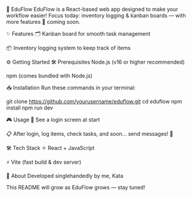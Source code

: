🚀 EduFlow
EduFlow is a React-based web app designed to make your workflow easier!
Focus today: inventory logging & kanban boards — with more features 🚧 coming soon.

✨ Features
🗂️ Kanban board for smooth task management

📦 Inventory logging system to keep track of items

⚙️ Getting Started
🛠️ Prerequisites
Node.js (v16 or higher recommended)

npm (comes bundled with Node.js)

📥 Installation
Run these commands in your terminal:

git clone https://github.com/yourusername/eduflow.git
cd eduflow
npm install
npm run dev

🎮 Usage
🔐 See a login screen at start

📋 After login, log items, check tasks, and soon... send messages! 💬

🛠️ Tech Stack
⚛️ React + JavaScript

⚡ Vite (fast build & dev server)

👤 About
Developed singlehandedly by me, Kata

This README will grow as EduFlow grows — stay tuned!
